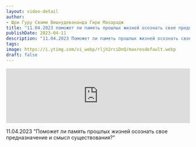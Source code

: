 ```yaml
---
layout: video-detail
author:
- Шри Гуру Свами Вишнудевананда Гири Махарадж
title: "11.04.2023 поможет ли память прошлых жизней осознать свое предназначение и смысл существования?"
publishDate: 2023-04-11
description: "11.04.2023 Поможет ли память прошлых жизней осознать свое предназначение и смысл существования?"
tags: 
image: https://i.ytimg.com/vi_webp/rljh2rciDnQ/maxresdefault.webp
draft: false
---
```


<iframe width="100%" src="https://www.youtube.com/embed/rljh2rciDnQ" frameborder="0" allowfullscreen=""></iframe> 

 11.04.2023 "Поможет ли память прошлых жизней осознать свое предназначение и смысл существования?"

  

 